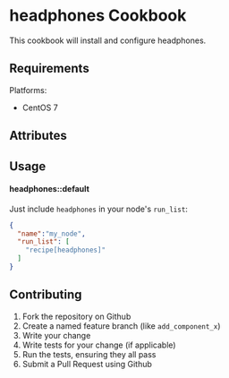 headphones Cookbook
===================
This cookbook will install and configure headphones.

Requirements
------------

Platforms:
* CentOS 7

Attributes
----------

Usage
-----
#### headphones::default

Just include `headphones` in your node's `run_list`:

```json
{
  "name":"my_node",
  "run_list": [
    "recipe[headphones]"
  ]
}
```

Contributing
------------

1. Fork the repository on Github
2. Create a named feature branch (like `add_component_x`)
3. Write your change
4. Write tests for your change (if applicable)
5. Run the tests, ensuring they all pass
6. Submit a Pull Request using Github
